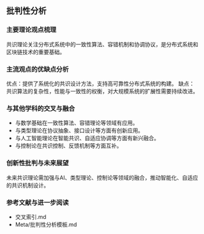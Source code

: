 ## 批判性分析

### 主要理论观点梳理

共识理论关注分布式系统中的一致性算法、容错机制和协调协议，是分布式系统和区块链技术的重要基础。

### 主流观点的优缺点分析

优点：提供了系统化的共识设计方法，支持高可靠性分布式系统的构建。
缺点：共识算法的复杂性，性能与一致性的权衡，对大规模系统的扩展性需要持续改进。

### 与其他学科的交叉与融合

- 与数学基础在一致性算法、容错理论等领域有应用。
- 与类型理论在协议抽象、接口设计等方面有创新应用。
- 与人工智能理论在智能共识、自适应协调等方面有新兴融合。
- 与控制论在共识控制、反馈机制等方面互补。

### 创新性批判与未来展望

未来共识理论需加强与AI、类型理论、控制论等领域的融合，推动智能化、自适应的共识机制设计。

### 参考文献与进一步阅读

- 交叉索引.md
- Meta/批判性分析模板.md
